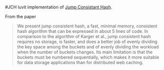 #JCH
luvit implementation of [Jump Consistant Hash](http://arxiv.org/ftp/arxiv/papers/1406/1406.2294.pdf).

From the paper
> We present jump consistent hash, a fast, minimal memory, consistent hash algorithm that can be expressed in about 5 lines of code. In comparison to the algorithm of Karger et al., jump consistent hash requires no storage, is faster, and does a better job of evenly dividing the key space among the buckets and of evenly dividing the workload when the number of buckets changes. Its main limitation is that the buckets must be numbered sequentially, which makes it more suitable for data storage applications than for distributed web caching.